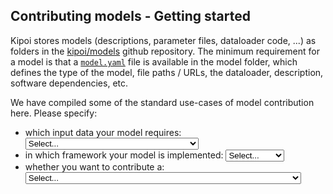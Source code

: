 ## Contributing models - Getting started

Kipoi stores models (descriptions, parameter files, dataloader code, ...) as folders in the 
[kipoi/models](https://github.com/kipoi/models) github repository. The minimum requirement for a model is that a 
[`model.yaml`](./02_Writing_model.yaml.md) file is available in the model folder, which defines the type of the model, 
file paths / URLs, the dataloader, description, software dependencies, etc.

We have compiled some of the standard use-cases of model contribution here. Please specify:



<script>
// Definition of dynamic content
var model_class = {"keras": "kipoi.model.KerasModel",
                   "tensorflow": "kipoi.model.TensorFlowModel",
                   "pytorch": "kipoi.model.PyTorchModel",
                   "scikitlearn": "kipoi.model.SklearnModel",
                   "other": "my_model.MyModel # MyModel class defined in my_model.py"};

var model_args = {"keras": `args: # arguments of kipoi.model.KerasModel
    arch:
        url: https://zenodo.org/path/to/my/architecture/file
        md5: 1234567890abc
    weights:
        url: https://zenodo.org/path/to/my/model/weights.h5
        md5: 1234567890abc`,
"tensorflow": `args: # arguments of kipoi.model.TensorFlowModel
  input_nodes: "inputs"
  target_nodes: "preds"
  checkpoint_path: 
      url: https://zenodo.org/path/to/my/model.tf
      md5: 1234567890abc`,
"pytorch": `args: # arguments of kipoi.model.PyTorchModel
    module_class: my_model.DummyModel # DummyModel defined in ./my_model.py
    module_kwargs: # Optional kwargs for the DummyModel initialisation
      x: 1
      y: 2
      z: 3
    weights: # Path to the file containing the state_dict
        url: https://zenodo.org/path/to/my/model/weights.pth
        md5: 1234567890abc`,
"scikitlearn": `args: # arguments of kipoi.model.SklearnModel
  pkl_file: 
      url: https://zenodo.org/path/to/my/model.pkl
      md5: 1234567890abc
  predict_method: predict_proba`,
"other":`args: # Optional. Arguments to be passed to the model initialisation.
  file_path: 
      url: https://zenodo.org/path/to/my/model.pkl
      md5: 1234567890abc
  my_param: 42`,
};
var model_template_args = {"keras": `args: # arguments of kipoi.model.KerasModel
    arch:
        url: {{ model_arch_url }} # refers to models.tsv
        md5: {{ model_arch_md5 }}
    weights:
        url: {{ model_weights_url }}
        md5: {{ model_weights_md5 }}`,
"tensorflow": `args: # arguments of kipoi.model.TensorFlowModel
  input_nodes: "inputs"
  target_nodes: "preds"
  checkpoint_path: 
      url: {{ model_checkpoint_url }} # refers to models.tsv
      md5: {{ model_checkpoint_md5 }}`,
"pytorch": `args: # arguments of kipoi.model.PyTorchModel
    module_class: my_model.DummyModel # DummyModel defined in my_model.py
    module_kwargs: # Optional kwargs for the DummyModel initialisation
      x: 1
      y: 2
      z: 3
    weights: # Path to the file containing the state_dict
        url: {{ model_weights_url }} # refers to models.tsv
        md5: {{ model_weights_md5 }}`,
"scikitlearn": `args: # arguments of kipoi.model.SklearnModel
  pkl_file: 
      url: {{ model_pkl_url }} # refers to models.tsv
      md5: {{ model_pkl_md5 }}
  predict_method: predict_proba`,
"other":`args: # Optional. Arguments to be passed to the model initialisation.
  file_path: 
      url: {{ model_file_url }} # refers to models.tsv
      md5: {{ model_file_md5 }}
  my_param: 42`,
}

var models_tsv = {"keras": `model\tmodel_arch_url\tmodel_arch_md5\tmodel_weights_url\tmodel_weights_md5
my_model_1\thttps://zenodo.org/path/to/my/architecture/file1\t1234567890abc\thttps://zenodo.org/path/to/my/model/weights1.h5\t1234567890abc
my_model_2\thttps://zenodo.org/path/to/my/architecture/file2\t1234567890abc\thttps://zenodo.org/path/to/my/model/weights2.h5\t1234567890abc`,
"tensorflow": `model\tmodel_checkpoint_url\tmodel_checkpoint_md5
my_model_1\thttps://zenodo.org/path/to/my/model1.tf\t1234567890abc
my_model_2\thttps://zenodo.org/path/to/my/model2.tf\t1234567890abc`,
"pytorch": `model\tmodel_weights_url\tmodel_weights_md5
my_model_1\thttps://zenodo.org/path/to/my/model/weights1.pth\t1234567890abc
my_model_2\thttps://zenodo.org/path/to/my/model/weights2.pth\t1234567890abc`,
"scikitlearn": `model\tmodel_pkl_url\tmodel_pkl_md5
my_model_1\thttps://zenodo.org/path/to/my/model1.pkl\t1234567890abc
my_model_2\thttps://zenodo.org/path/to/my/model2.pkl\t1234567890abc`,
"other":`model\tmodel_file_url\tmodel_file_md5
my_model_1\thttps://zenodo.org/path/to/my/model1.pkl\t1234567890abc
my_model_2\thttps://zenodo.org/path/to/my/model2.pkl\t1234567890abc`,
};

var model_yaml_dl_entry ={
    "dna":`
    defined_as: kipoiseq.dataloaders.SeqIntervalDl

    default_args: # Optional arguments to the SeqIntervalDl dataloader
        # See also https://kipoi.org/kipoiseq/dataloaders/#seqintervaldl 
        auto_resize_len: 100 # Automatically resize sequence intervals
        alphabet_axis: 1
        dummy_axis: 2 # Add a dummy axis. Omit in order not to create dummy_axis.
        alphabet: "ACGT" # Order of letters in 1-hot encoding
        ignore_targets: False # if True, dont return any target variables`,
    "dnaAdditional":`. #Refer to dataloader.yaml in the same folder as this file.`,
    "splicing":`
    defined_as: kipoiseq.dataloaders.MMSpliceDl
    default_args: # Optional arguments to the MMSpliceDl dataloader
        intron5prime_len: 100 # 5' intronic sequence length to take.
        intron3prime_len: 100 # 3' intronic sequence length to take.`
};

var model_yaml = `defined_as: {{ model_class }}
{{ model_args }}

default_dataloader: {{ model_yaml_dl_entry }}

info: # General information about the model
    authors: 
        - name: Your Name
          github: your_github_username
          email: your_email@host.org
    doc: Model predicting X
    cite_as: https://doi.org:/... # preferably a doi url to the paper
    trained_on: Dataset Y. held-out chromosomes chr8, chr9 and chr22.
    license: MIT # Software License - if not set defaults to MIT
    # You can also specify the license in the LICENSE file

dependencies:
    conda: # install via conda
      - python=3.5
      - h5py
      # - soumith::pytorch  # &lt;channel&gt;::&lt;package&gt; syntax
    pip:   # install via pip
      - keras&gt;=2.0.4
      - tensorflow&gt;=1.0

schema:  # Model schema. The schema defintion is essential for kipoi plug-ins to work.
    inputs:  # input = single numpy array
        shape: (100,4)  # array shape of a single sample (omitting the batch dimension)
        doc: input feature description

    # inputs:  # input = dictionary of fields
    #   seq:
    #     shape: (100,4)
    #     doc: input feature description
    #   other_track:
    #     shape: (50,)
    #     doc: input feature description
    targets:
        shape: (3,)
        doc: model prediction description
`;

var model_py = `from kipoi.model import BaseModel

class MyModel(BaseModel): # Implement your Kipoi model
    def __init__(self, file_path, my_param):
        ...
        self.model = load_model_parameters(file_path)

    # Execute model prediction for input data
    def predict_on_batch(self, x): # The bare minimum that has to be defined
        return self.model.predict(x)`;

var dataloader_yaml = `defined_as: dataloader.MyDataset # MyDataset impolemented in dataloader.py
args: # MyDataset.__init__ argument description
    features_file:
        doc: intervals_file: bed3 file containing intervals
        # Test file URL's
        example: 
            url: https://raw.githubusercontent.com/../intervals_51bp.tsv
            md5: a76e47b3df87fd514860cf27fdc10eb4
    targets_file:
        doc: Reference genome FASTA file path.
        example:
            url: https://raw.githubusercontent.com/../hg38_chr22_32000000_32300000.fa
            md5: 01320157a250a3d2eea63e89ecf79eba
    ignore_targets:
        doc: if True, don't return any target variables
        optional: True  # if not present, the "targets" will not be present

info:
    authors: 
        - name: Your Name
          github: your_github_account
          email: your_email@host.org
    doc: Data-loader returning one-hot encoded sequences given genome intervals

dependencies:
    conda:
      - python=3.5
      - bioconda::pybedtools
      - bioconda::pysam
      - bioconda::pyfaidx
      - numpy
      - pandas
    pip:
      - kipoiseq

output_schema: # Define the dataloader output schema according to the returned values
    inputs:
        seq:
            shape: (100, 4)
            doc: One-hot encoded DNA sequence
        other_track:
            shape: (50,)
            doc: dummy track
    targets:
        shape: (None,)
        doc: (optional) values following the bed-entry
    metadata:  # additional information about the samples
        ranges:
            type: GenomicRanges
            doc: Ranges describing inputs.seq`;

var dataloader_py = `from __future__ import absolute_import, division, print_function
import numpy as np
from kipoi.data import Dataset
from kipoi.metadata import GenomicRanges
from kipoiseq.dataloaders.sequence import BedDataset
from kipoiseq.extractors import FastaStringExtractor
from kipoiseq.transforms import OneHot


class MyDataset(Dataset):
    """Example re-implementation of kipoiseq.dataloaders.SeqIntervalDl

    Args:
        intervals_file: bed3 file containing intervals
        fasta_file: file path; Genome sequence
    """

    def __init__(self, intervals_file, fasta_file, ignore_targets=True):
        self.bt = BedDataset(intervals_file,
                             bed_columns=3,
                             ignore_targets=ignore_targets)
        self.fasta_file = fasta_file
        self.fasta_extractor = None
        self.transform = OneHot()  # one-hot encode DNA sequence

    def __len__(self):
        return len(self.bt)

    def __getitem__(self, idx):
        if self.fasta_extractor is None:
            self.fasta_extractor = FastaStringExtractor(self.fasta_file)

        # get the intervals
        interval, targets = self.bed[idx]

        # resize to 100bp
        interval = resize_interval(interval, 100, anchor='center')

        # extract the sequence
        seq = self.fasta_extractors.extract(interval)

        # one-hot encode the sequence
        seq_onehot = self.transform(seq)

        return {
            "inputs": {
               "seq": seq_onehot,
               "other_track": np.ones((50, ))
             },
            "targets": targets,   # (optional field)
            "metadata": {
                "ranges": GenomicRanges.from_interval(interval)
            }
        }`;
</script>


<div class="container">
    <p> 
        <ul>
            <li>which input data your model requires:
                <select id="sel_inp" onchange="refresh_info()">
                    <option value="None" selected>Select...</option>
                    <option value="dna">DNA sequence (one-hot encoded or string)</option>
                    <option value="dnaAdditional">DNA sequence with additional tracks</option>
                    <option value="splicing">DNA sequence splicing model</option>
                    <option value="otherInput">Other model input</option>
                </select>
            </li>
            <li>
                in which framework your model is implemented:
                <select id="sel_fw" onchange="refresh_info()">
                    <option value="None" selected>Select...</option>
                    <option value="keras">Keras</option>
                    <option value="tensorflow">TensorFlow</option>
                    <option value="pytorch">PyTorch</option>
                    <option value="scikitlearn">Sci-Kit learn</option>
                    <option value="other">other</option>
                </select>
            </li>
            <li>
                whether you want to contribute a:
                <select id="sel_mg" onchange="refresh_info()">
                    <option value="None" selected>Select...</option>
                    <option value="single">single model</option>
                    <option value="setSim">set of highly similar models (say models for different TFs)</option>
                    <option value="setDiff">set of models that logically belong together, but may not be very similar</option>
                </select>
            </li>
        </ul>
    </p>
</div>


<style>
.cond:{
    visibility: hidden;
}
.hidden:{
    visibility: hidden;
}
</style>

<!--- BEGIN extra imports for yaml display etc. --->
<script src="../../js/jquery-2.1.1.min.js"></script>
<script src="https://maxcdn.bootstrapcdn.com/bootstrap/3.3.5/js/bootstrap.min.js"></script>
<script src="https://cdnjs.cloudflare.com/ajax/libs/mustache.js/3.0.1/mustache.min.js"></script>
<script src="https://cdnjs.cloudflare.com/ajax/libs/clipboard.js/1.5.16/clipboard.min.js"></script>
<link rel="stylesheet" type="text/css" href="https://maxcdn.bootstrapcdn.com/bootstrap/3.3.5/css/bootstrap.min.css">
<!--- END extra imports for yaml display etc. --->

<p></p>
<p></p>
<!-- YAML goes here. Tabs for the different yamls and python files -->


<div class="cond" style="display: none;">
    <h3 id="preparation">Preparation</h3>
</div>

<div class="cond forking" style="display: none;">
    <p>Before you start, make sure you have installed <code>kipoi</code>.</p>
</div>


<div class="cond anyExpl" style="display: none;">
    <h3 id="setting-up-your-model">Setting up your model</h3>
</div>
    
<div class="cond single setSim" style="display: none;">
    <p>For this example let's assume the model you want to submit is called <code>MyModel</code>. To submit your model
    you will have create the folder <code>MyModel</code> in you Kipoi model folder (default:
    <code>~/.kipoi/models</code>). In this folder you will have to create the following file(s):</p>
</div>

<div class="cond setDiff" style="display: none;">

    <p>If you have trained multiple models that logically belong into one model-group as they are similar in function, but 
    they individually require different preprocessing code then you are right here. To submit your model you will have to:</p>
    <ul>
        <li>Create a new local folder named after your model, e.g.: <br /><code>mkdir MyModel</code><br /> and within this folder create a folder
        structure so that every individual trained model has its own folder. Every folder that contains a <code>model.yaml</code> is then
        interpreted as an individual model by Kipoi.</li>
        <li>To make this clearer take a look at how <code>FactorNet</code> is structured: 
        <a href="https://github.com/kipoi/models/tree/master/FactorNet">FactorNet</a>. If you have files that are re-used in multiple 
        models you can use symbolic links (<code>ln -s</code>) relative within the folder structure of your model group.</li>
        <li>For your selection the following files have to exist in every sub-folder that should act as an individual model:</li>
    </ul>

</div>


<!--- this should be the copy-to-clipboard button that was placed in the tab-pane
<button type="button" class="btn btn-default clipboard-btn hidden" data-clipboard-target="#model_yaml_raw_code">Copy to clipboard</button>
<input class="hidden" id="model_yaml_raw_code"></input>
--->

<div class="cond anyExpl" style="display: none;">
    <div id="wrapper">
        <!-- Nav tabs -->
        <ul id="codes" class="nav nav-tabs" role="tablist">
          <li role="presentation" class="cond single setDiff" id="top-tab-model_yaml"><a href="#tab-model_yaml" role="tab" data-toggle="tab">model.yaml</a></li>
          <li role="presentation" class="cond setSim" id="top-tab-model-template_yaml"><a href="#tab-model-template_yaml" role="tab" data-toggle="tab">model-template.yaml</a></li>
          <li role="presentation" class="cond other"><a href="#tab-model_py" role="tab" data-toggle="tab">model.py</a></li>
          <li role="presentation" class="cond setSim"><a href="#tab-models_tsv" role="tab" data-toggle="tab">models.tsv</a></li>
          <li role="presentation" class="cond dnaAdditional otherInput"><a href="#tab-dataloader_yaml" role="tab" data-toggle="tab">dataloader.yaml</a></li>
          <li role="presentation" class="cond dnaAdditional otherInput"><a href="#tab-dataloader_py" role="tab" data-toggle="tab">dataloader.py</a></li>
        </ul>
    
        <!-- Tab panes -->
        <div class="tab-content">
            <div role="tabpanel" class="tab-pane" id="tab-model_yaml">
                <pre><code class="yaml hljs makefile" id="model_yaml_code">
                </code></pre>
            </div>
            <div role="tabpanel" class="tab-pane" id="tab-model-template_yaml">
                <pre><code class="yaml hljs makefile" id="model-template_yaml_code">
                </code></pre>
            </div>
            <div role="tabpanel" class="tab-pane" id="tab-model_py">
                <pre><code class="python hljs" id="model_py_code"></code></pre>
            </div>
            <div role="tabpanel" class="tab-pane" id="tab-models_tsv">
                <pre><code class="yaml hljs makefile" id="models_tsv_code"></code></pre>
            </div>
            <div role="tabpanel" class="tab-pane" id="tab-dataloader_yaml">
                <pre><code class="yaml hljs makefile" id="dataloader_yaml_code"></code></pre>
            </div>
            <div role="tabpanel" class="tab-pane" id="tab-dataloader_py">
                <pre><code class="python hljs" id="dataloader_py_code"></code></pre>
            </div>
        </div>
    </div>
</div>

<div class="cond" style="display: none;">
    <p>For this example let's assume the model you want to submit is called <code>MyModel</code>. To submit your model you will have to:</p>
    <ul>
        <li>Create a new local folder named like your model, e.g.: <code>mkdir MyModel</code></li>
        <li>In the <code>MyModel</code> folder you will have to crate a <code>model.yaml</code> file:
            The <code>model.yaml</code> files acts as a configuration file for Kipoi. For an example take a look at 
            <a href="https://github.com/kipoi/models/blob/master/Divergent421/model.yaml">Divergent421/model.yaml</a>.</li>
    </ul>
</div>

<div class="cond" style="display: none;">

    <p>For this example let's assume you have trained one model architecture on multiple similar datasets and can use the 
     same preprocessing code for all models. Let's assume you want to call the 
    model-group <code>MyModel</code>. To submit your model you will have to:</p>
    <ul>
        <li>Create a new local folder named after your model, e.g.: <code>mkdir MyModel</code></li>
        <li>In the <code>MyModel</code> folder you will have to crate a <code>model-template.yaml</code> file:
            The <code>model-template.yaml</code> files acts as a configuration file for Kipoi. For an example take a look at 
            <a href="https://github.com/kipoi/models/blob/master/CpGenie/model-template.yaml">CpGenie/model-template.yaml</a>.</li>
        <li>As you can see instead of putting urls and parameters directly in the <code>.yaml</code> file you need to put 
        <code>{{ parameter_name }}</code> in the yaml file. The values are then automatically loaded from a <code>tab</code>-delimited
        file called <code>models.tsv</code> that you also have to provide. For the previous example this would be: 
        <a href="https://github.com/kipoi/models/blob/master/CpGenie/models.tsv">CpGenie/models.tsv</a>. Using kipoi those models are
        then accessible by the model group name and the model name defined in the <code>models.tsv</code>. Model names may contain <code>/</code>s.</li>
    </ul>


</div>


<div class="cond" style="display: none;">

    <ul>
        <li>In the model definition yaml file you see the <code>defined_as</code> keyword: Since your model is a Keras model, set it to
         <code>kipoi.model.KerasModel</code>.</li>
        <li>In the model definition yaml file you see the <code>args</code> keyword, which can be set the following way: 
        <a href="../02_Writing_model.yaml/#kipoimodelkerasmodel-models">KerasModel definition</a></li>
    </ul>


</div>

<div class="cond" style="display: none;">

    <ul>
        <li>In the model definition yaml file you see the <code>defined_as</code> keyword: Since your model is a TensorFlow model, set it to
         <code>kipoi.model.TensorFlowModel</code>.</li>
        <li>In the model definition yaml file you see the <code>args</code> keyword, which can be set the following way: 
        <a href="../02_Writing_model.yaml/#kipoimodeltensorflowmodel-models">TensorFlowModel definition</a></li>
    </ul>


</div>

<div class="cond" style="display: none;">

    <ul>
        <li>In the model definition yaml file you see the <code>defined_as</code> keyword: Since your model is a PyTorch model, set it to
         <code>kipoi.model.PyTorchModel</code>.</li>
        <li>In the model definition yaml file you see the <code>args</code> keyword, which can be set the following way: 
        <a href="../02_Writing_model.yaml/#kipoimodelpytorchmodel-models">PyTorchModel definition</a></li>
    </ul>


</div>

<div class="cond" style="display: none;">

    <ul>
        <li>In the model definition yaml file you see the <code>defined_as</code> keyword: Since your model is a scikit-learn model, set it to
         <code>kipoi.model.SklearnModel</code>.</li>
        <li>In the model definition yaml file you see the <code>args</code> keyword, which can be set the following way: 
        <a href="../02_Writing_model.yaml/#kipoimodelsklearnmodel-models">SklearnModel definition</a></li>
    </ul>


</div>

<div class="cond" style="display: none;">

    <ul>
        <li>Your model is not implemented in <code>Keras</code>, <code>TensorFlow</code>, <code>PyTorch</code>, nor <code>sci-kit learn</code>, so you will have to implement a 
        custom python class inheriting from <code>kipoi.model.Model</code>. In the <code>defined_as</code> keyword of the <code>model.yaml</code> you will then 
        have to refer to your definition by <code>my_model_def.MyModel</code> if the <code>MyModel</code> class is defined in the <code>my_model_def.py</code> 
        that lies in the same folder as <code>model.yaml</code>. For details please see: 
        <a href="../02_Writing_model.yaml/#custom-models">defining custom models in model.yaml</a> and 
        <a href="../05_Writing_model.py">writing a model.py file</a>.</li>
    </ul>

</div>

<div class="cond" style="display: none;">

<ul>
    <li>Now set the software requirements correctly. This happens in the <code>dependencies</code> section of the model 
    <code>.yaml</code> file. As you can see in the example the dependencies are split by <code>conda</code> and <code>pip</code>. Ideally you define the 
    ranges of the versions of packages your model supports - otherwise it may fail at some point in future. If you need 
    to specify a conda channel use the <code>&lt;channel&gt;::&lt;package&gt;</code> notation for conda dependencies.</li>
</ul>

</div>

<div class="cond" style="display: none;">

    <p>As you have seen in the presented example and in the model definition links it is necessary that prior to model 
    contribution you have published all model files (except for python scripts and other configuration files) on 
    <a href="https://zenodo.org/">zenodo</a> or <a href="https://figshare.com/">figshare</a> to ensure functionality and versioning of models.</p>
    <p>If you want to test your model(s) locally before publishing them on <a href="https://zenodo.org/">zenodo</a> or
     <a href="https://figshare.com/">figshare</a> you can replace the pair of <code>url</code> and <code>md5</code> tags in the model definition yaml by the 
    local path on your filesystem, e.g.:</p>
    <pre><code class="yaml hljs makefile"><span class="hljs-section">args:</span>
        arch: path/to/my/arch.json
    </code></pre>

    <p>But keep in mind that local paths are only good for testing and for models that you want to keep only locally.</p>

</div>

<div class="cond dnaAdditional" style="display: none;">

    <h3 id="setting-up-your-dataloader">Setting up your dataloader</h3>

</div>

<div class="cond" style="display: none;">

    <p>Sice your model uses DNA sequence input the <a href="https://github.com/kipoi/kipoiseq">kipoiseq</a> dataloaders are recommended to be used, as shown in 
    the above example model definition <code>.yaml</code> file, which could for example be defined like this:</p>
    <pre><code class="yaml hljs css"><span class="hljs-selector-tag">default_dataloader</span>:
      <span class="hljs-selector-tag">defined_as</span>: <span class="hljs-selector-tag">kipoiseq</span><span class="hljs-selector-class">.dataloaders</span><span class="hljs-selector-class">.SeqIntervalDl</span>
      <span class="hljs-selector-tag">default_args</span>:
        <span class="hljs-selector-tag">auto_resize_len</span>: 1001
        <span class="hljs-selector-tag">alphabet_axis</span>: 0
        <span class="hljs-selector-tag">dummy_axis</span>: 1
    </code></pre>

    <p>To see all the parameters and functions of the off-the-shelf dataloaders please take a look at 
    <a href="https://github.com/kipoi/kipoiseq">kipoiseq</a>.</p>

</div>

<div class="cond dnaAdditional" style="display: none;">

    <p>Since your model uses DNA sequence and additional annotation you have to define your own dataloader function or class. 
    Depending on your use-case you may find some of the data-loader implementations of exiting models in the model zoo 
    helpful. You may find the 
    <a href="https://github.com/kipoi/models/blob/master/rbp_eclip/dataloader.py">rbp_eclip dataloader</a> or one of the 
    <a href="https://github.com/kipoi/models/blob/master/FactorNet/CEBPB/meta_Unique35_DGF/dataloader.py">FactorNet dataloaders</a> 
    relevant. Also consider taking advantage of elements implemented in the <a href="https://github.com/kipoi/kipoiseq">kipoiseq</a> 
    package. For you implementation you have to:</p>
    <ul>
        <li>set <code>default_dataloader: .</code> in the <code>model.yaml</code> file</li>
        <li>write a <code>dataloader.yaml</code> file as defined in <a href="../03_Writing_dataloader.yaml">writing dataloader.yaml</a>. An example is 
        <a href="https://github.com/kipoi/models/blob/master/FactorNet/CEBPB/meta_Unique35_DGF/dataloader.yaml">this one</a>.</li>
        <li>implement the dataloader in a <code>dataloader.py</code> file as defined in 
        <a href="../03_Writing_dataloader.py">writing dataloader.py</a>. An example is 
        <a href="https://github.com/kipoi/models/blob/master/FactorNet/CEBPB/meta_Unique35_DGF/dataloader.py">this one</a>.</li>
        <li>put the <code>dataloader.yaml</code> and the <code>dataloader.py</code> in the same folder as <code>model.yaml</code>.</li>
    </ul>

</div>

<div class="cond otherInput" style="display: none;">

    <p>Since your model uses input other than what is covered by the default data-loaders you have to define your own 
    dataloader function or class. 
    Depending on your use-case you may find some of the data-loader implementations of exiting models in the model zoo 
    helpful. You may find the 
    <a href="https://github.com/kipoi/models/blob/master/rbp_eclip/dataloader.py">rbp_eclip dataloader</a> or one of the 
    <a href="https://github.com/kipoi/models/blob/master/FactorNet/CEBPB/meta_Unique35_DGF/dataloader.py">FactorNet dataloaders</a> 
    relevant. Also consider taking advantage of elements implemented in the <a href="https://github.com/kipoi/kipoiseq">kipoiseq</a> 
    package. For you implementation you have to:</p>
    <ul>
        <li>set <code>default_dataloader: .</code> in the <code>model.yaml</code> file</li>
        <li>write a <code>dataloader.yaml</code> file as defined in <a href="../03_Writing_dataloader.yaml">writing dataloader.yaml</a>. An example is 
        <a href="https://github.com/kipoi/models/blob/master/FactorNet/CEBPB/meta_Unique35_DGF/dataloader.yaml">this one</a>.</li>
        <li>implement the dataloader in a <code>dataloader.py</code> file as defined in 
        <a href="../03_Writing_dataloader.py">writing dataloader.py</a>. An example is 
        <a href="https://github.com/kipoi/models/blob/master/FactorNet/CEBPB/meta_Unique35_DGF/dataloader.py">this one</a>.</li>
        <li>put the <code>dataloader.yaml</code> and the <code>dataloader.py</code> in the same folder as <code>model.yaml</code>.</li>
    </ul>

</div>

<div class="cond splicing" style="display: none;">

    <p>Since your model is specialised in predicting properties of splice sites you are encouraged to take a look at the 
    dataloaders implemented for the kipoi models tagged as <code>RNA splicing</code> models, such as 
    <a href="https://github.com/kipoi/models/blob/master/HAL/dataloader.py">HAL</a>, 
    <a href="https://github.com/kipoi/models/blob/master/labranchor/dataloader.py">labranchor</a>, or 
    <a href="https://github.com/kipoi/models/tree/master/MMSplice">MMSplice</a>.
     If the MMSplice dataloader in the above example does not fit your needs, you have to:</p>
    <ul>
        <li>set <code>default_dataloader: .</code> in the <code>model.yaml</code> file</li>
        <li>write a <code>dataloader.yaml</code> file as defined in <a href="../03_Writing_dataloader.yaml">writing dataloader.yaml</a>.</li>
        <li>implement the dataloader in a <code>dataloader.py</code> file as defined in 
        <a href="../03_Writing_dataloader.py">writing dataloader.py</a>.</li>
        <li>put the <code>dataloader.yaml</code> and the <code>dataloader.py</code> in the same folder as <code>model.yaml</code>.</li>
    </ul>

</div>

<div class="cond" style="display: none;">

    <h3 id="info-and-model-schema">Info and model schema</h3>
    
    <p> Please update the model description, the authors and the data it the model was trained in the <code>info</code> 
    section of the model <code>.yaml</code> file. Please explain explicitly what your model does etc. Think what you 
    would want to know if you didn't know anything about the model.</p>
    
    <p>Now fillout the model schema (<code>schema</code> tag) as explained here: 
    <a href="../#02_Writing_model.yaml/#schema">model schema</a>.</p>

</div>


<div class="cond anyExpl" style="display: none;">

    <h3 id="license">License</h3>

    <p>Please make sure that the license that is defined in the <code>license:</code> tag in the yaml file is correct.
    Also only contribute models for which you have the rights to do so and only contribute models that permit 
    redistribution.</p>

</div>

<div class="cond single" style="display: none;">

    <h3 id="testing">Testing</h3>

    <p> Now it is time to test your model. If you are in the model directory run the command:</p>
    <pre><code class="hljs bash">kipoi test .</code></pre>
    <p>in your model folder to test 
    whether the general setup is correct. When this was successful run </p>
     <pre><code class="hljs bash">kipoi test-source dir --all -k ./</code></pre>
    <p>to test whether all the software dependencies of the model are setup correctly and the automated tests will 
    pass.</p>

</div>

<div class="cond setSim setDiff" style="display: none;">

    <h3 id="testing">Testing</h3>

    <p> Now it is time to test your models. For the following let's assume your model group is called 
    <code>MyModel</code> and your have two models in the group, which are <code>MyModel/ModelA</code> and 
    <code>MyModel/ModelB</code> then you should should make sure you are in the <code>MyModel</code> folder and 
    run the commands </p>
    <pre><code class="hljs bash">kipoi test ./ModelA</code></pre>
    <p> and </p>
    <pre><code class="hljs bash">kipoi test ./ModelB</code></pre>
    <p>. When this was successful 
    run </p>
    <pre><code class="hljs bash">kipoi test-source dir --all -k ./</code></pre>
    <p> to test whether all the software dependencies of the model and dataloader are setup correctly.</p>

</div>


<div class="cond forking" style="display: none;">

    <h3 id="forking-and-submitting">Forking and submitting</h3>

    <ul>
    <li>Make sure your model repository is up to date: <ul>
    <li><code class="hljs bash">git pull</code></li>
    </ul>
    </li>
    <li>Commit your changes<ul>
    <li><code class="hljs bash">git add MyModel/</code></li>
    <li><code class="hljs bash">git commit -m "Added &lt;MyModel&gt;"</code></li>
    </ul>
    </li>
    <li><a href="https://guides.github.com/activities/forking/">Fork</a> the <a href="https://github.com/kipoi/models">https://github.com/kipoi/models</a> repo on github (click on 
    the Fork button)</li>
    <li>Add your fork as a git remote to <code>~/.kipoi/models</code><ul>
    <li><code class="hljs bash">git remote add fork https://github.com/&lt;username&gt;/models.git</code></li>
    </ul>
    </li>
    <li>Push to your fork<ul>
    <li><code class="hljs bash">git push fork master</code></li>
    </ul>
    </li>
    <li>Submit a pull-request<ul>
    <li>On github click the <a href="https://help.github.com/articles/creating-a-pull-request/">New pull request</a> button on your 
    github fork - <code>https://github.com/&lt;username&gt;/models&gt;</code></li>
    </ul>
    </li>
    </ul>
</div>


<script type="text/javascript">

get_model_yaml_code = function(){
    var sel_inp = $('#sel_inp').val();
    var sel_fw = $('#sel_fw').val();
    return Mustache.render(model_yaml, {model_class: model_class[sel_fw], model_args: model_args[sel_fw], model_yaml_dl_entry: model_yaml_dl_entry[sel_inp]});
}

get_model_template_yaml_code = function(){
    var sel_inp = $('#sel_inp').val();
    var sel_fw = $('#sel_fw').val();
    return Mustache.render(model_yaml, {model_class: model_class[sel_fw], model_args: model_template_args[sel_fw], model_yaml_dl_entry: model_yaml_dl_entry[sel_inp]});
}

get_models_tsv_code = function(){
    var sel_fw = $('#sel_fw').val();
    return models_tsv[sel_fw];
}

get_model_py_code = function(){
    return model_py;
}

get_dataloader_py_code = function(){
    return dataloader_py;
}

get_dataloader_yaml_code = function(){
    return dataloader_yaml;
}

function copyToClipboard(text){
    //https://stackoverflow.com/questions/33855641/copy-output-of-a-javascript-variable-to-the-clipboard
    var dummy = document.createElement("input");
    document.body.appendChild(dummy);
    dummy.setAttribute('value', unescape(text));
    dummy.select();
    document.execCommand("copy");
    document.body.removeChild(dummy);
}


insert_code_data = function(){
    var sel_inp = $('#sel_inp').val();
    var sel_fw = $('#sel_fw').val();
    var sel_mg = $('#sel_mg').val();
    //$("#model_yaml_raw_code").val(unescape(get_model_yaml_code())); // for copying to clipboard
    $("#model_yaml_code").html(get_model_yaml_code());
    $("#model-template_yaml_code").html(get_model_template_yaml_code());
    $("#models_tsv_code").html(get_models_tsv_code());
    $("#model_py_code").html(get_model_py_code());
    $("#dataloader_py_code").html(get_dataloader_py_code());
    $("#dataloader_yaml_code").html(get_dataloader_yaml_code());    
    $('.tab-pane').each(function(i, block) {
      hljs.highlightBlock(block);
    });
}


refresh_info = function(){
    $('.cond').hide();
    var sel_inp = $('#sel_inp').val();
    var sel_fw = $('#sel_fw').val();
    var sel_mg = $('#sel_mg').val();
    // deactivate the code tabs
    $(".nav-tabs").children().removeClass("active")
    $(".tab-pane").removeClass("active")
    if (($.inArray(sel_inp, ['dna', 'dnaAdditional', 'splicing', 'otherInput'])>-1) && ($.inArray(sel_fw, ['keras', 'tensorflow', 'pytorch', 'scikitlearn', 'other'])>-1) && ($.inArray(sel_mg, ['single', 'setSim', 'setDiff'])>-1)){
        insert_code_data();
        if (sel_mg == "setSim"){
            //assign active class to top-tab-model-template_yaml and tab-model-template_yaml
            $("#top-tab-model-template_yaml").addClass("active");
            $("#tab-model-template_yaml").addClass("active");
        } else {
            //assign active class to top-tab-model_yaml and tab-model_yaml
            $("#top-tab-model_yaml").addClass("active");
            $("#tab-model_yaml").addClass("active");
        }
        $(".anyExpl").show();
        $(".forking").show();
        $("."+sel_inp).show();
        $("."+sel_fw).show();
        $("."+sel_mg).show();
    }
}
refresh_info();


</script>
